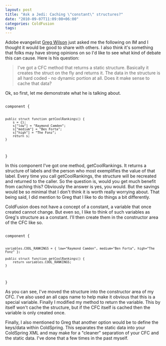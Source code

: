 ```yaml
---
layout: post
title: "Ask a Jedi: Caching \"constant\" structures?"
date: "2010-09-07T11:09:00+06:00"
categories: ColdFusion 
tags: 
---
```


Adobe evangelist <a href="http://gregsramblings.com/">Greg Wilson</a> just asked me the following on IM and I thought it would be good to share with others. I also think it's something that folks may have strong opinions on so I'd like to see what kind of debate this can cause. Here is his question:

<blockquote>
I've got a CFC method that returns a static structure. Basically it creates the struct on the fly and returns it. The data in the structure is all hard coded - no dynamic portion at all. Does it make sense to cache that data?
</blockquote>
<!--more-->
<p>

Ok, so first, let me demonstrate what he is talking about. 

<p>

<code>
component {

	public struct function getCoolRankings() {
		s = {};
		s["low"] = "Raymond Camden";
		s["medium"] = "Ben Forta";
		s["high"] = "The Fonz";
		return s;
	}

}
</code>

<p>

In this component I've got one method, getCoolRankings. It returns a structure of labels and the person who most exemplifies the value of that label. Every time you call getCoolRankings, the structure will be recreated and returned to the caller. So the question is, would you get much benefit from caching this? Obviously the answer is yes, you would. But the savings would be so minimal that I don't think it is worth really worrying about. That being said, I did mention to Greg that I like to do things a bit differently. 

<p>

ColdFusion does not have a concept of a constant, a variable that once created cannot change. But even so, I like to think of such variables as Greg's structure as a constant. I'll then create them in the constructor area of the CFC like so.

<p>

<code>
component {

	variables.COOL_RANKINGS = { low="Raymond Camden", medium="Ben Forta", high="The Fonz" };
	
	public struct function getCoolRankings() {
		return variables.COOL_RANKINGS;
	}

}
</code>

<p>

As you can see, I've moved the structure into the constructor area of my CFC. I've also used an all caps name to help make it obvious that this is a special variable. Finally I modified my method to return the variable. This by itself won't cache the structure, but if the CFC itself is cached then the variable is only created once. 

<p>

Finally, I also mentioned to Greg that another option would be to define the keys/data within ColdSpring. This separates the static data into your ColdSpring XML and may make for a "cleaner" separation of your CFC and the static data. I've done that a few times in the past myself.